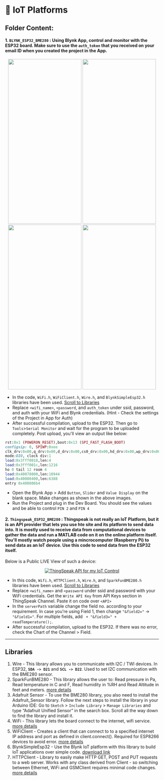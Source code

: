 #  🏪 IoT Platforms

## Folder Content:

####  1. `BLYNK_ESP32_BME280` : Using Blynk App, control and monitor with the ESP32 board. Make sure to use the `auth_token` that you received on your email ID when you created the project in the App.
<p align="center">
  <img src="https://user-images.githubusercontent.com/52236719/137901894-b8d6359c-9ea1-4746-8ddb-769e84484f71.jpeg"width="240" height="540">
 <!--- <img src="https://user-images.githubusercontent.com/52236719/137902081-1d188c57-eda4-401b-911a-a7f3e948c66f.jpeg"width="240" height="540">  --->
  <img src="https://user-images.githubusercontent.com/52236719/137903934-ab3fce2f-cbc3-4d69-9945-a7b6e25db7b3.jpeg"width="240" height="540">
  <img src="https://user-images.githubusercontent.com/52236719/137903992-3da85dfe-4f59-474b-89ae-7c38c4bca41e.jpeg"width="240" height="540">
  <img src="https://user-images.githubusercontent.com/52236719/137903845-a633a002-65eb-4a06-85e5-706cc7541646.jpeg"width="240" height="540">
  <br>
</p>

- In the code, `WiFi.h`, `WiFiClient.h`, `Wire.h`, and `BlynkSimpleEsp32.h` libraries have been used. [Scroll to Libraries](https://github.com/hippyaki/IoT-Workshop-IEEE-RAS-PESU/tree/master/IoT%20Platforms#libraries)
- Replace `<wifi_name>`, `<password`, and `auth_token` under ssid, password, and auth with your WiFi and Blynk credentials. (Hint - Check the settings of the Project in App for Auth)
- After successful compilation, upload to the ESP32. Then go to `Tools`>`Serial Monitor` and wait for the program to be uploaded completely. Post upload, you'll view an output like below: <br>
```ruby
rst:0x1 (POWERON_RESET),boot:0x13 (SPI_FAST_FLASH_BOOT)
configsip: 0, SPIWP:0xee
clk_drv:0x00,q_drv:0x00,d_drv:0x00,cs0_drv:0x00,hd_drv:0x00,wp_drv:0x00
mode:DIO, clock div:1
load:0x3fff0018,len:4
load:0x3fff001c,len:1216
ho 0 tail 12 room 4
load:0x40078000,len:10944
load:0x40080400,len:6388
entry 0x400806b4
```
- Open the Blynk App > Add `Button`, `Slider` and `Value Display` on the blank space. Make changes as shown in the above images. 
- Run the Project and plug in the Dev Board. You should see the values and be able to control `PIN 2` and `PIN 4`

####  2. `Thingspeak_ESP32_BME280` : Thingspeak is not really an IoT Platform, but it is an API provider that lets you use hte site and its platform to send data into. It is mostly used to receive data from computational devices to gather the data and run a MATLAB code on it on the online platform itself. <br> You'll mostly watch people using a mincrocomputer (Raspberry Pi) to send data as an IoT device. Use this code to send data from the ESP32 itself. 

Below is a Public LIVE View of such a device:
<br>
<p align="center"><a href="https://thingspeak.com/channels/1518815/charts/2?bgcolor=%23ffffff&color=%23d62020&dynamic=true&results=60&type=line&update=15&title=Humidity">
  <img src="https://user-images.githubusercontent.com/52236719/138034641-a03f0e36-b855-46a8-b89d-3abc37776de3.png" alt = "ThingSpeak API for my IoT Control">
<a>
</p>

- In this code, `Wifi.h`,  `HTTPClient.h`, `Wire.h`, and `SparkFunBME280.h` libraries have been used. [Scroll to Libraries](https://github.com/hippyaki/IoT-Workshop-IEEE-RAS-PESU/tree/master/IoT%20Platforms#libraries)
- Replace `<wifi_name>` and `<password` under ssid and password with your WiFi credentials. Get the `Write API Key` from API Keys section in ThingSpeak Channel. Paste it on code over `<API>`
- In the `serverPath` variable change the field no. according to your requirement. In case you're using Field 1, then change `"&field2="` -> `"&field1="`. For multiple fields, add ` + "&field3=" + readTemperature();`.
- After successful compilation, upload to the ESP32. If there was no error, check the Chart of the Channel > Field. 
  
-----------------------------------------------------------------------------------------------


## Libraries

1. Wire - This library allows you to communicate with I2C / TWI devices. In ESP32, **`SDA -> D21`** and **`SCL -> D22`**. Used to set I2C communication with the BME280 sensor.
2. SparkFunBME280 - This library allows the user to: Read pressure in Pa, Read temperature in C and F, Read humidity in %RH and Read Altitude in feet and meters. [more details](https://github.com/sparkfun/SparkFun_BME280_Arduino_Library)
3. Adafruit Sensor - To use the BME280 library, you also need to install the Adafruit_Sensor library. Follow the next steps to install the library in your Arduino IDE:
Go to `Sketch` > `Include Library` > `Manage Libraries` and type “Adafruit Unified Sensor” in the search box. Scroll all the way down to find the library and install it.
4. WiFi - This library lets the board connect to the internet, wifi service. [more details](https://www.arduino.cc/en/Reference/WiFi)
5. WiFiClient - Creates a client that can connect to to a specified internet IP address and port as defined in client.connect(). Required for ESP8266 devices to avoid error. [more details](https://www.arduino.cc/en/Reference/WiFiClient)
6. BlynkSimpleEsp32 - Use the Blynk IoT platform with this library to build IoT applications over simple code. [download link](https://github.com/blynkkk/blynk-library/releases/download/v1.0.1/Blynk_Release_v1.0.1.zip)
7. HTTPClient - Library to easily make HTTP GET, POST and PUT requests to a web server. Works with any class derived from Client - so switching between Ethernet, WiFi and GSMClient requires minimal code changes. [more details](https://github.com/amcewen/HttpClient)
